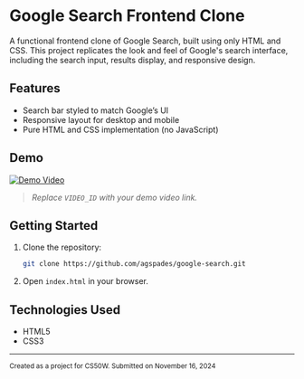 # Google Search Frontend Clone

A functional frontend clone of Google Search, built using only HTML and CSS. This project replicates the look and feel of Google's search interface, including the search input, results display, and responsive design.

## Features

- Search bar styled to match Google’s UI
- Responsive layout for desktop and mobile
- Pure HTML and CSS implementation (no JavaScript)

## Demo

[![Demo Video](https://img.youtube.com/vi/-Hs14hQWM0I/0.jpg)](https://youtu.be/-Hs14hQWM0I)

> _Replace `VIDEO_ID` with your demo video link._

## Getting Started

1. Clone the repository:
   ```bash
   git clone https://github.com/agspades/google-search.git
   ```
2. Open `index.html` in your browser.

## Technologies Used

- HTML5
- CSS3

---

<sup>Created as a project for CS50W. Submitted on November 16, 2024 </sup>
